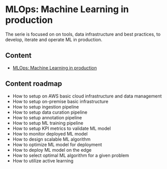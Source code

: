 # MLOps: Machine Learning in production
The serie is focused on on tools, data infrastructure and best practices,
to develop, iterate and operate ML in production.

## Content
- [MLOps: Machine Learning in production](/)

## Content roadmap
- How to setup on AWS basic cloud infrastructure and data management
- How to setup on-premise basic infrastructure
- How to setup ingestion pipeline
- How to setup data curation pipeline
- How to setup annotation pipeline
- How to setup ML training pipeline
- How to setup KPI metrics to validate ML model
- How to monitor deployed ML model
- How to design scalable ML algorithm                                                                
- How to optimize ML model for deployment
- How to deploy ML model on the edge
- How to select optimal ML algorithm for a given problem
- How to utilize active learning